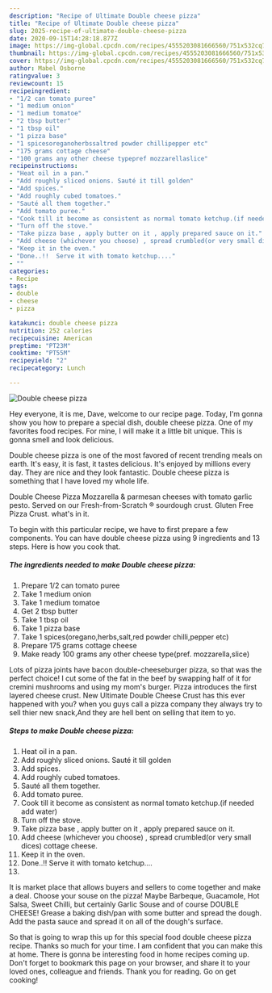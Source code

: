 ```yaml
---
description: "Recipe of Ultimate Double cheese pizza"
title: "Recipe of Ultimate Double cheese pizza"
slug: 2025-recipe-of-ultimate-double-cheese-pizza
date: 2020-09-15T14:28:18.877Z
image: https://img-global.cpcdn.com/recipes/4555203081666560/751x532cq70/double-cheese-pizza-recipe-main-photo.jpg
thumbnail: https://img-global.cpcdn.com/recipes/4555203081666560/751x532cq70/double-cheese-pizza-recipe-main-photo.jpg
cover: https://img-global.cpcdn.com/recipes/4555203081666560/751x532cq70/double-cheese-pizza-recipe-main-photo.jpg
author: Mabel Osborne
ratingvalue: 3
reviewcount: 15
recipeingredient:
- "1/2 can tomato puree"
- "1 medium onion"
- "1 medium tomatoe"
- "2 tbsp butter"
- "1 tbsp oil"
- "1 pizza base"
- "1 spicesoreganoherbssaltred powder chillipepper etc"
- "175 grams cottage cheese"
- "100 grams any other cheese typepref mozzarellaslice"
recipeinstructions:
- "Heat oil in a pan."
- "Add roughly sliced onions. Sauté it till golden"
- "Add spices."
- "Add roughly cubed tomatoes."
- "Sauté all them together."
- "Add tomato puree."
- "Cook till it become as consistent as normal tomato ketchup.(if needed add water)"
- "Turn off the stove."
- "Take pizza base , apply butter on it , apply prepared sauce on it."
- "Add cheese (whichever you choose) , spread crumbled(or very small dices) cottage cheese."
- "Keep it in the oven."
- "Done..!!  Serve it with tomato ketchup...."
- ""
categories:
- Recipe
tags:
- double
- cheese
- pizza

katakunci: double cheese pizza 
nutrition: 252 calories
recipecuisine: American
preptime: "PT23M"
cooktime: "PT55M"
recipeyield: "2"
recipecategory: Lunch

---
```



![Double cheese pizza](https://img-global.cpcdn.com/recipes/4555203081666560/751x532cq70/double-cheese-pizza-recipe-main-photo.jpg)

Hey everyone, it is me, Dave, welcome to our recipe page. Today, I'm gonna show you how to prepare a special dish, double cheese pizza. One of my favorites food recipes. For mine, I will make it a little bit unique. This is gonna smell and look delicious.

Double cheese pizza is one of the most favored of recent trending meals on earth. It's easy, it is fast, it tastes delicious. It's enjoyed by millions every day. They are nice and they look fantastic. Double cheese pizza is something that I have loved my whole life.

Double Cheese Pizza Mozzarella &amp; parmesan cheeses with tomato garlic pesto. Served on our Fresh-from-Scratch ® sourdough crust. Gluten Free Pizza Crust. what&#39;s in it.


To begin with this particular recipe, we have to first prepare a few components. You can have double cheese pizza using 9 ingredients and 13 steps. Here is how you cook that.

<!--inarticleads1-->

##### The ingredients needed to make Double cheese pizza:

1. Prepare 1/2 can tomato puree
1. Take 1 medium onion
1. Take 1 medium tomatoe
1. Get 2 tbsp butter
1. Take 1 tbsp oil
1. Take 1 pizza base
1. Take 1 spices(oregano,herbs,salt,red powder chilli,pepper etc)
1. Prepare 175 grams cottage cheese
1. Make ready 100 grams any other cheese type(pref. mozzarella,slice)


Lots of pizza joints have bacon double-cheeseburger pizza, so that was the perfect choice! I cut some of the fat in the beef by swapping half of it for cremini mushrooms and using my mom&#39;s burger. Pizza introduces the first layered cheese crust. New Ultimate Double Cheese Crust has this ever happened with you? when you guys call a pizza company they always try to sell thier new snack,And they are hell bent on selling that item to yo. 

<!--inarticleads2-->

##### Steps to make Double cheese pizza:

1. Heat oil in a pan.
1. Add roughly sliced onions. Sauté it till golden
1. Add spices.
1. Add roughly cubed tomatoes.
1. Sauté all them together.
1. Add tomato puree.
1. Cook till it become as consistent as normal tomato ketchup.(if needed add water)
1. Turn off the stove.
1. Take pizza base , apply butter on it , apply prepared sauce on it.
1. Add cheese (whichever you choose) , spread crumbled(or very small dices) cottage cheese.
1. Keep it in the oven.
1. Done..!!  Serve it with tomato ketchup....
1. 


It is market place that allows buyers and sellers to come together and make a deal. Choose your souse on the pizza! Maybe Barbeque, Guacamole, Hot Salsa, Sweet Chilli, but certainly Garlic Souse and of course DOUBLE CHEESE! Grease a baking dish/pan with some butter and spread the dough. Add the pasta sauce and spread it on all of the dough&#39;s surface. 

So that is going to wrap this up for this special food double cheese pizza recipe. Thanks so much for your time. I am confident that you can make this at home. There is gonna be interesting food in home recipes coming up. Don't forget to bookmark this page on your browser, and share it to your loved ones, colleague and friends. Thank you for reading. Go on get cooking!
